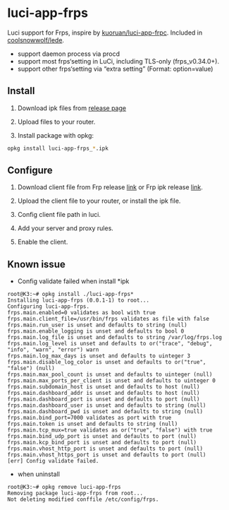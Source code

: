 # luci-app-frps

Luci support for Frps, inspire by [kuoruan/luci-app-frpc](https://github.com/kuoruan/luci-app-frpc). Included in [coolsnowwolf/lede](https://github.com/coolsnowwolf/lede).

- support daemon process via procd
- support most frps‘setting in LuCi, including TLS-only (frps_v0.34.0+).
- support other frps‘setting via “extra setting” (Format: option=value)

## Install

1. Download ipk files from [release page](https://github.com/lwz322/luci-app-frps/releases)

2. Upload files to your router.

3. Install package with opkg:

```sh
opkg install luci-app-frps_*.ipk
```

## Configure

1. Download client file from Frp release [link](https://github.com/fatedier/frp/releases) or Frp ipk release [link](https://github.com/kuoruan/openwrt-frp/releases).

2. Upload the client file to your router, or install the ipk file.

3. Config client file path in luci.

4. Add your server and proxy rules.

5. Enable the client.

## Known issue

- Config validate failed when install *ipk
```shell
root@K3:~# opkg install ./luci-app-frps*
Installing luci-app-frps (0.0.1-1) to root...
Configuring luci-app-frps.
frps.main.enabled=0 validates as bool with true
frps.main.client_file=/usr/bin/frps validates as file with false
frps.main.run_user is unset and defaults to string (null)
frps.main.enable_logging is unset and defaults to bool 0
frps.main.log_file is unset and defaults to string /var/log/frps.log
frps.main.log_level is unset and defaults to or("trace", "debug", "info", "warn", "error") warn
frps.main.log_max_days is unset and defaults to uinteger 3
frps.main.disable_log_color is unset and defaults to or("true", "false") (null)
frps.main.max_pool_count is unset and defaults to uinteger (null)
frps.main.max_ports_per_client is unset and defaults to uinteger 0
frps.main.subdomain_host is unset and defaults to host (null)
frps.main.dashboard_addr is unset and defaults to host (null)
frps.main.dashboard_port is unset and defaults to port (null)
frps.main.dashboard_user is unset and defaults to string (null)
frps.main.dashboard_pwd is unset and defaults to string (null)
frps.main.bind_port=7000 validates as port with true
frps.main.token is unset and defaults to string (null)
frps.main.tcp_mux=true validates as or("true", "false") with true
frps.main.bind_udp_port is unset and defaults to port (null)
frps.main.kcp_bind_port is unset and defaults to port (null)
frps.main.vhost_http_port is unset and defaults to port (null)
frps.main.vhost_https_port is unset and defaults to port (null)
[err] Config validate failed.
```

- when uninstall
```shell
root@K3:~# opkg remove luci-app-frps
Removing package luci-app-frps from root...
Not deleting modified conffile /etc/config/frps.
```
